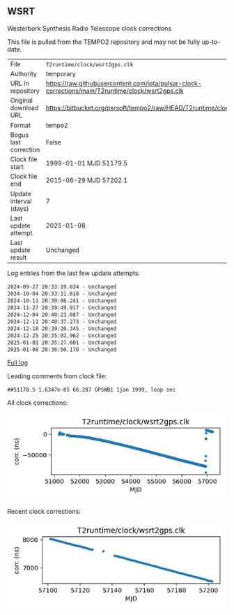 
## WSRT

Westerbork Synthesis Radio Telescope clock corrections

This file is pulled from the TEMPO2 repository and may not be fully
up-to-date.

|     |     |
|:--- |:--- |
| File | `T2runtime/clock/wsrt2gps.clk` |
| Authority | temporary |
| URL in repository | <https://raw.githubusercontent.com/ipta/pulsar-clock-corrections/main/T2runtime/clock/wsrt2gps.clk> |
| Original download URL | <https://bitbucket.org/psrsoft/tempo2/raw/HEAD/T2runtime/clock/wsrt2gps.clk> |
| Format | tempo2 |
| Bogus last correction | False |
| Clock file start | 1999-01-01 MJD 51179.5 |
| Clock file end | 2015-06-29 MJD 57202.1 |
| Update interval (days) | 7 |
| Last update attempt | 2025-01-08 |
| Last update result | Unchanged |

Log entries from the last few update attempts:
```
2024-09-27 20:33:19.034 - Unchanged
2024-10-04 20:33:11.618 - Unchanged
2024-10-11 20:39:06.241 - Unchanged
2024-11-27 20:39:49.917 - Unchanged
2024-12-04 20:40:23.087 - Unchanged
2024-12-11 20:40:37.273 - Unchanged
2024-12-18 20:39:20.345 - Unchanged
2024-12-25 20:35:02.962 - Unchanged
2025-01-01 20:35:27.601 - Unchanged
2025-01-08 20:36:50.178 - Unchanged
```
[Full log](https://raw.githubusercontent.com/ipta/pulsar-clock-corrections/main/log/T2runtime/clock/wsrt2gps.clk.log)

Leading comments from clock file:

    ##51178.5 1.6347e-05 66.287 GPSWB1 1jan 1999, leap sec



All clock corrections:

![plot of all clock corrections](wsrt2gps.clk.png "All corrections")

Recent clock corrections:

![plot of recent clock corrections](wsrt2gps.clk.short.png "Recent corrections")


